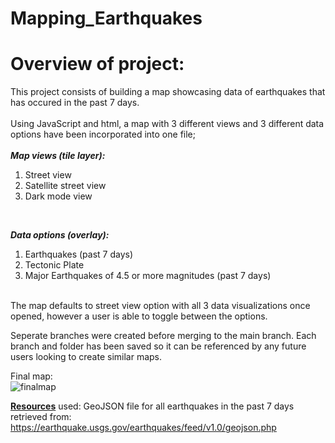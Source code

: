 # Mapping_Earthquakes

# Overview of project:

This project consists of building a map showcasing data of earthquakes that has occured in the past 7 days.<br>
<br>
Using JavaScript and html, a map with 3 different views and 3 different data options have been incorporated into one file;<br>
<br>
  ***Map views (tile layer):***<br>
  1.  Street view
  2.  Satellite street view
  3.  Dark mode view
  <br>
  
  ***Data options (overlay):***<br>
  1.  Earthquakes (past 7 days)
  2.  Tectonic Plate
  3.  Major Earthquakes of 4.5 or more magnitudes (past 7 days)
  <br>
The map defaults to street view option with all 3 data visualizations once opened, however a user is able to toggle between the options.<br>

Seperate branches were created before merging to the main branch.  Each branch and folder has been saved so it can be referenced by any future users looking to create similar maps.

Final map:<br>
![finalmap](https://user-images.githubusercontent.com/75437852/112411255-fbd5d000-8cf2-11eb-9d7a-134bfee2c660.png)<br>

**[Resources](https://github.com/taranahassan/Mapping_Earthquakes/tree/main/Resources)** used:
GeoJSON file for all earthquakes in the past 7 days retrieved from: https://earthquake.usgs.gov/earthquakes/feed/v1.0/geojson.php

